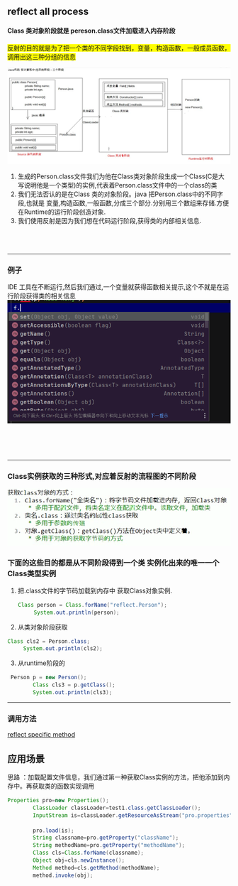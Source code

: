 ## reflect all process

#### Class 类对象阶段就是 pereson.class文件加载进入内存阶段


<span style="background:yellow">反射的目的就是为了把一个类的不同字段找到，变量，构造函数，一般成员函数，调用出这三种分组的信息</span>


![](2021-11-29-13-11-46.png)
1. 生成的Person.class文件我们为他在Class类对象阶段生成一个Class(C是大写说明他是一个类型)的实例,代表着Person.class文件中的一个class的类
2. 我们无法否认的是在Class 类的对象阶段。java 把Person.class中的不同字段,也就是 变量,构造函数,一般函数,分成三个部分.分别用三个数组来存储.方便在Runtime的运行阶段创造对象.
3. 我们使用反射是因为我们想在代码运行阶段,获得类的内部相关信息.
<br><br><br><br>
---
### 例子
IDE 工具在不断运行,然后我们通过,一个变量就获得函数相关提示,这个不就是在运行阶段获得类的相关信息
![](2021-11-29-13-30-32.png)


<br><br><br>

---
### Class实例获取的三种形式,对应着反射的流程图的不同阶段
![](2021-11-29-14-43-59.png)
### 下面的这些目的都是从不同阶段得到一个类 实例化出来的唯一一个Class类型实例

1. 把.class文件的字节码加载到内存中 获取Class对象实例.
   ```java
   Class person = Class.forName("reflect.Person");
        System.out.println(person);
   ```



2.  从类对象阶段获取
   ```java
   Class cls2 = Person.class;
        System.out.println(cls2);
   ```



3. 从runtime阶段的
```java
 Person p = new Person();
        Class cls3 = p.getClass();
        System.out.println(cls3);
```

---
### 调用方法
<a href="https://www.liaoxuefeng.com/wiki/1252599548343744/1264803678201760">reflect specific method</a>



## 应用场景
思路 ：加载配置文件信息，我们通过第一种获取Class实例的方法，把他添加到内存中。再获取类的函数实现调用
```java
Properties pro=new Properties();
        ClassLoader classLoader=test1.class.getClassLoader();
        InputStream is=classLoader.getResourceAsStream("pro.properties");

        pro.load(is);
        String classname=pro.getProperty("className");
        String methodName=pro.getProperty("methodName");
        Class cls=Class.forName(classname);
        Object obj=cls.newInstance();
        Method method=cls.getMethod(methodName);
        method.invoke(obj);
```


